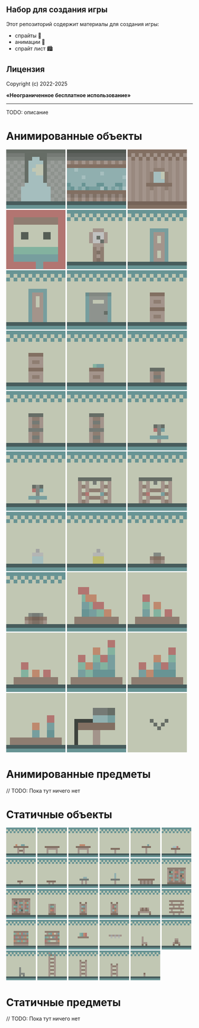 ## Набор для создания игры

Этот репозиторий содержит материалы для создания игры:  
- спрайты 💾
- анимации 📼
- спрайт лист 🏙️

## Лицензия

<p>Copyright (c) 2022-2025</p>
<p><b>«Неограниченное бесплатное использование»</b></p>

-----

TODO: описание

# Анимированные объекты

<div align="left" width="100%">
    <img width="160px" src="/materials/arch-animated.gif" />
    <img width="160px" src="/materials/background-aquarium-animated.gif" />
    <img width="160px" src="/materials/background-wooden-window-animated.gif" />
    <img width="160px" src="/materials/portrait-1-animated.gif" />
    <img width="160px" src="/materials/clocks-1-animated.gif" />
    <img width="160px" src="/materials/door-1-animated.gif" />
    <img width="160px" src="/materials/door-2-animated.gif" />
    <img width="160px" src="/materials/door-3-animated.gif" />
    <img width="160px" src="/materials/lockers-1-animated.gif" />
    <img width="160px" src="/materials/lockers-2-animated.gif" />
    <img width="160px" src="/materials/lockers-3-animated.gif" />
    <img width="160px" src="/materials/lockers-4-animated.gif" />
    <img width="160px" src="/materials/lockers-5-animated.gif" />
    <img width="160px" src="/materials/lockers-6-animated.gif" />
    <img width="160px" src="/materials/washstand-1-animated.gif" />
    <img width="160px" src="/materials/washstand-2-animated.gif" />
    <img width="160px" src="/materials/shower-1-animated.gif" />
    <img width="160px" src="/materials/shower-2-animated.gif" />
    <img width="160px" src="/materials/bottle-1-animated.gif" />
    <img width="160px" src="/materials/bottle-2-animated.gif" />
    <img width="160px" src="/materials/chest-1-animated.gif" />
    <img width="160px" src="/materials/chest-2-animated.gif" />
    <img width="160px" src="/materials/flowers-1-animated.gif" />
    <img width="160px" src="/materials/flowers-2-animated.gif" />
    <img width="160px" src="/materials/flowers-3-animated.gif" />
    <img width="160px" src="/materials/flowers-4-animated.gif" />
    <img width="160px" src="/materials/flowers-5-animated.gif" />
    <img width="160px" src="/materials/flowers-6-animated.gif" />
    <img width="160px" src="/materials/printer-animated.gif" />
    <img width="160px" src="/materials/bird-1-animated.gif" />
</div>

# Aнимированные предметы

// TODO: Пока тут ничего нет

# Статичные объекты

<div align="left" width="100%">
    <img width="80px" src="/materials/objects/table-1.png" />
    <img width="80px" src="/materials/objects/table-2.png" />
    <img width="80px" src="/materials/objects/table-3.png" />
    <img width="80px" src="/materials/objects/table-4.png" />
    <img width="80px" src="/materials/objects/table-5.png" />
    <img width="80px" src="/materials/objects/table-6.png" />
    <img width="80px" src="/materials/objects/table-7.png" />
    <img width="80px" src="/materials/objects/table-8.png" />
    <img width="80px" src="/materials/objects/table-9.png" />
    <img width="80px" src="/materials/objects/table-10.png" />
    <img width="80px" src="/materials/objects/table-11.png" />
    <img width="80px" src="/materials/objects/bookcase-1.png" />
    <img width="80px" src="/materials/objects/bookcase-2.png" />
    <img width="80px" src="/materials/objects/bookcase-3.png" />
    <img width="80px" src="/materials/objects/bookcase-4.png" />
    <img width="80px" src="/materials/objects/bookcase-5.png" />
    <img width="80px" src="/materials/objects/bench-1.png" />
    <img width="80px" src="/materials/objects/bookshelves-1.png" />
    <img width="80px" src="/materials/objects/bookshelves-2.png" />
    <img width="80px" src="/materials/objects/bookshelves-3.png" />
    <img width="80px" src="/materials/objects/bookshelf-1.png" />
    <img width="80px" src="/materials/objects/bottle-rack-1.png" />
    <img width="80px" src="/materials/objects/chair-1.png" />
    <img width="80px" src="/materials/objects/chair-2.png" />
    <img width="80px" src="/materials/objects/chair-3.png" />
    <img width="80px" src="/materials/objects/ladder-1.png" />
    <img width="80px" src="/materials/objects/ladder-2.png" />
    <img width="80px" src="/materials/objects/ladder-3.png" />
    <img width="80px" src="/materials/objects/sit-1.png" />
</div>

# Статичные предметы

// TODO: Пока тут ничего нет


